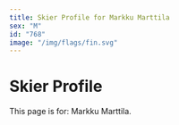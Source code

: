 ```yaml
---
title: Skier Profile for Markku Marttila
sex: "M"
id: "768"
image: "/img/flags/fin.svg" 
---
```


# Skier Profile

This page is for: Markku Marttila.
    